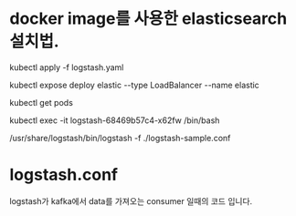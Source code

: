 # docker image를 사용한 elasticsearch 설치법.

kubectl apply -f logstash.yaml

kubectl expose deploy elastic --type LoadBalancer --name elastic

kubectl get pods

kubectl exec -it logstash-68469b57c4-x62fw /bin/bash

/usr/share/logstash/bin/logstash -f ./logstash-sample.conf


# logstash.conf
logstash가 kafka에서 data를 가져오는 consumer 일때의 코드 입니다.

